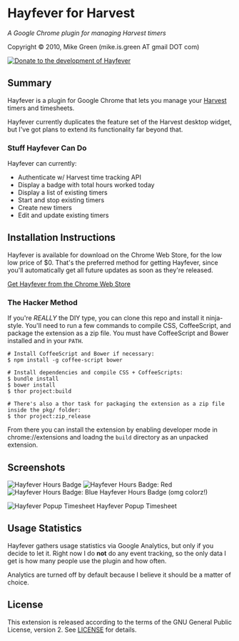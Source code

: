 # Hayfever for Harvest

_A Google Chrome plugin for managing Harvest timers_

Copyright &copy; 2010, Mike Green (mike.is.green AT gmail DOT com)

[![Donate to the development of Hayfever](http://pledgie.com/campaigns/14742.png?skin_name=chrome)][1]

## Summary

Hayfever is a plugin for Google Chrome that lets you manage your [Harvest](http://www.getharvest.com) timers and timesheets.

Hayfever currently duplicates the feature set of the Harvest desktop widget, but I've got plans to extend its functionality far beyond that.

### Stuff Hayfever Can Do

Hayfever can currently:

* Authenticate w/ Harvest time tracking API
* Display a badge with total hours worked today
* Display a list of existing timers
* Start and stop existing timers
* Create new timers
* Edit and update existing timers

## Installation Instructions

Hayfever is available for download on the Chrome Web Store, for the low low price of $0. That's the preferred method for getting Hayfever, since you'll automatically get all future updates as soon as they're released.

[Get Hayfever from the Chrome Web Store](https://chrome.google.com/extensions/detail/hieiheiincjomjoiiknfcmiioakhlhmj)

### The Hacker Method

If you're *REALLY* the DIY type, you can clone this repo and install it ninja-style. You'll need to run a few commands to compile CSS, CoffeeScript, and package the extension as a zip file. You must have CoffeeScript and Bower installed and in your `PATH`.

```
# Install CoffeeScript and Bower if necessary:
$ npm install -g coffee-script bower

# Install dependencies and compile CSS + CoffeeScripts:
$ bundle install
$ bower install
$ thor project:build

# There's also a thor task for packaging the extension as a zip file inside the pkg/ folder:
$ thor project:zip_release
```

From there you can install the extension by enabling developer mode in chrome://extensions and loadng the `build` directory as an unpacked extension.

## Screenshots

![Hayfever Hours Badge](http://mikegreen.s3.amazonaws.com/projects/hayfever/screenshot-02.png)
![Hayfever Hours Badge: Red](http://mikegreen.s3.amazonaws.com/projects/hayfever/hours-badge-red.png)
![Hayfever Hours Badge: Blue](http://mikegreen.s3.amazonaws.com/projects/hayfever/hours-badge-blue.png)
Hayfever Hours Badge (omg colorz!)

![Hayfever Popup Timesheet](http://mikegreen.s3.amazonaws.com/projects/hayfever/screenshot-01.png)
Hayfever Popup Timesheet

## Usage Statistics

Hayfever gathers usage statistics via Google Analytics, but only if you decide to let it. Right now I do __not__ do any event tracking, so the only data I get is how many people use the plugin and how often.

Analytics are turned off by default because I believe it should be a matter of choice.

## License

This extension is released according to the terms of the GNU General Public License, version 2. See [LICENSE](https://github.com/mikedamage/hayfever-chrome/blob/master/LICENSE) for details.

[1]: http://www.pledgie.com/campaigns/14742
[2]: http://www.pledgie.com/campaigns/14742.png?skin_name=chrome
